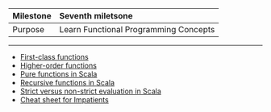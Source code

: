 | Milestone | Seventh miletsone |
| :--- | :--- |
| Purpose | Learn Functional Programming Concepts |

---

- [First-class functions][sixth-milestone-topic-1.md]
- [Higher-order functions][sixth-milestone-topic-2.md]
- [Pure functions in Scala][sixth-milestone-topic-3.md]
- [Recursive functions in Scala][sixth-milestone-topic-4.md]
- [Strict versus non-strict evaluation in Scala][sixth-milestone-topic-5.md]
- [Cheat sheet for Impatients][sixth-milestone-topic-6.md]

[sixth-milestone-topic-1.md]: https://github.com/inbravo/java-to-scala/blob/master/sixth-milestone/first-class-functions.md
[sixth-milestone-topic-2.md]: https://github.com/inbravo/java-to-scala/blob/master/sixth-milestone/higher-order-functions.md
[sixth-milestone-topic-3.md]: https://github.com/inbravo/java-to-scala/blob/master/sixth-milestone/pure-functions.md
[sixth-milestone-topic-4.md]: https://github.com/inbravo/java-to-scala/blob/master/sixth-milestone/recursive-functions.md
[sixth-milestone-topic-5.md]: https://github.com/inbravo/java-to-scala/blob/master/sixth-milestone/strict-versus-non-strict-evaluation.md
[sixth-milestone-topic-6.md]: https://github.com/inbravo/java-to-scala/blob/master/sixth-milestone/cheat-sheet.md
